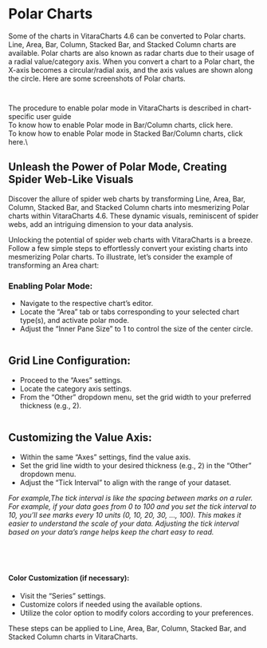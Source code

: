 # Polar Charts

Some of the charts in VitaraCharts 4.6 can be converted to Polar charts. Line, Area, Bar, Column, Stacked Bar, and Stacked Column charts are available. Polar charts are also known as radar charts due to their usage of a radial value/category axis. When you convert a chart to a Polar chart, the X-axis becomes a circular/radial axis, and the axis values are shown along the circle. Here are some screenshots of Polar charts.&#x20;

<figure><img src="../.gitbook/assets/polarSample1.png" alt=""><figcaption></figcaption></figure>

<figure><img src="../.gitbook/assets/polarSample2.png" alt=""><figcaption></figcaption></figure>

The procedure to enable polar mode in VitaraCharts is described in chart-specific user guide\
To know how to enable Polar mode in Bar/Column charts, click here.\
To know how to enable Polar mode in Stacked Bar/Column charts, click here.\


## Unleash the Power of Polar Mode, Creating Spider Web-Like Visuals <a href="#unleash-the-power-of-polar-mode-creating-spider-web-like-visuals" id="unleash-the-power-of-polar-mode-creating-spider-web-like-visuals"></a>

Discover the allure of spider web charts by transforming Line, Area, Bar, Column, Stacked Bar, and Stacked Column charts into mesmerizing Polar charts within VitaraCharts 4.6. These dynamic visuals, reminiscent of spider webs, add an intriguing dimension to your data analysis.

Unlocking the potential of spider web charts with VitaraCharts is a breeze. Follow a few simple steps to effortlessly convert your existing charts into mesmerizing Polar charts. To illustrate, let’s consider the example of transforming an Area chart:

### Enabling Polar Mode: <a href="#enabling-polar-mode" id="enabling-polar-mode"></a>

* Navigate to the respective chart’s editor.
* Locate the “Area” tab or tabs corresponding to your selected chart type(s), and activate polar mode.
* Adjust the “Inner Pane Size” to 1 to control the size of the center circle.

<figure><img src="../.gitbook/assets/polar.png" alt=""><figcaption></figcaption></figure>

## Grid Line Configuration: <a href="#grid-line-configuration" id="grid-line-configuration"></a>

* Proceed to the “Axes” settings.
* Locate the category axis settings.
* From the “Other” dropdown menu, set the grid width to your preferred thickness (e.g., 2).

<figure><img src="../.gitbook/assets/polar1.png" alt=""><figcaption></figcaption></figure>

## Customizing the Value Axis: <a href="#customizing-the-value-axis" id="customizing-the-value-axis"></a>

* Within the same “Axes” settings, find the value axis.
* Set the grid line width to your desired thickness (e.g., 2) in the “Other” dropdown menu.
* Adjust the “Tick Interval” to align with the range of your dataset.

_For example,The tick interval is like the spacing between marks on a ruler. For example, if your data goes from 0 to 100 and you set the tick interval to 10, you’ll see marks every 10 units (0, 10, 20, 30, …, 100). This makes it easier to understand the scale of your data. Adjusting the tick interval based on your data’s range helps keep the chart easy to read._

<figure><img src="../.gitbook/assets/value.png" alt=""><figcaption></figcaption></figure>

<figure><img src="../.gitbook/assets/PolarM.png" alt=""><figcaption></figcaption></figure>

<figure><img src="../.gitbook/assets/polarLine.png" alt=""><figcaption></figcaption></figure>

<figure><img src="../.gitbook/assets/polarColumn.png" alt=""><figcaption></figcaption></figure>

#### Color Customization (if necessary): <a href="#color-customization-if-necessary" id="color-customization-if-necessary"></a>

* Visit the “Series” settings.
* Customize colors if needed using the available options.
* Utilize the color option to modify colors according to your preferences.

These steps can be applied to Line, Area, Bar, Column, Stacked Bar, and Stacked Column charts in VitaraCharts.
